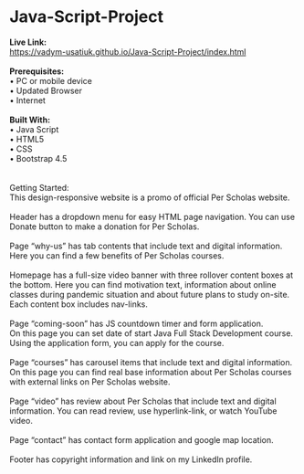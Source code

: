 # Java-Script-Project
<b>Live Link:</b><br>
https://vadym-usatiuk.github.io/Java-Script-Project/index.html <br>
<br>
<b>Prerequisites:</b><br>
•	PC or mobile device<br>
•	Updated Browser<br>
•	Internet<br>
<br>
<b>Built With:</b><br>
•	Java Script<br>
•	HTML5<br>
•	CSS<br>
•	Bootstrap 4.5<br>
<br>
<br>
<bold>Getting Started:</bold><br>
This design-responsive website is a promo of official Per Scholas website.<br>
<br>
Header has a dropdown menu for easy HTML page navigation. You can use Donate button to make a donation for Per Scholas.<br>
<br>
Page “why-us” has tab contents that include text and digital information.<br>
Here you can find a few benefits of Per Scholas courses.<br>
<br>
Homepage has a full-size video banner with three rollover content boxes at the bottom. Here you can find motivation text, information about online classes during pandemic situation and about future plans to study on-site. Each content box includes nav-links. <br>
<br>
Page “coming-soon” has JS countdown timer and form application.<br>
On this page you can set date of start Java Full Stack Development course.<br>
Using the application form, you can apply for the course.<br>
<br>
Page “courses” has carousel items that include text and digital information. <br>
On this page you can find real base information about Per Scholas courses with external links on Per Scholas website.<br>
<br>
Page “video” has review about Per Scholas that include text and digital information. You can read review, use hyperlink-link, or watch YouTube video.<br>
<br>
Page “contact” has contact form application and google map location.<br>
<br>
Footer has copyright information and link on my LinkedIn profile.<br>



